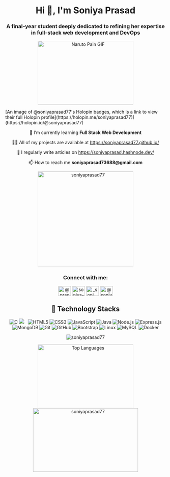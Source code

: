 <h1 align="center">Hi 👋, I'm Soniya Prasad</h1>
<h3 align="center">A final-year student deeply dedicated to refining her expertise in full-stack web development and DevOps </h3>
<p align="center">
  <img src="https://media.giphy.com/media/hMAhEUs3fwEbC/giphy.gif" alt="Naruto Pain GIF" width="300" height="200" />
</p>
[An image of @soniyaprasad77's Holopin badges, which is a link to view their full Holopin profile](https://holopin.me/soniyaprasad77)](https://holopin.io/@soniyaprasad77)

<p align="center">
  🌱 I’m currently learning <strong>Full Stack Web Development</strong>
</p>

<p align="center">
  👨‍💻 All of my projects are available at <a href="https://soniyaprasad77.github.io/">https://soniyaprasad77.github.io/</a>
</p>

<p align="center">
  📝 I regularly write articles on <a href="https://soniyaprasad.hashnode.dev/">https://soniyaprasad.hashnode.dev/</a>
</p>

<p align="center">
  📫 How to reach me <strong>soniyaprasad73688@gmail.com</strong>
</p>

<p align="center"> <img src="https://komarev.com/ghpvc/?username=soniyaprasad77&label=Profile%20views&color=0e75b6&style=flat" alt="soniyaprasad77" width="300" /> </p>

<h3 align="center">Connect with me:</h3>
<p align="center">
<a href="https://twitter.com/@prasad_soniya" target="blank"><img align="center" src="https://raw.githubusercontent.com/rahuldkjain/github-profile-readme-generator/master/src/images/icons/Social/twitter.svg" alt="@prasad_soniya" height="30" width="40" /></a>
<a href="https://linkedin.com/in/soniya-prasad-a8769b1a8" target="blank"><img align="center" src="https://raw.githubusercontent.com/rahuldkjain/github-profile-readme-generator/master/src/images/icons/Social/linked-in-alt.svg" alt="soniya-prasad-a8769b1a8" height="30" width="40" /></a>
<a href="https://instagram.com/_soni___ya" target="blank"><img align="center" src="https://raw.githubusercontent.com/rahuldkjain/github-profile-readme-generator/master/src/images/icons/Social/instagram.svg" alt="_soni___ya" height="30" width="40" /></a>
<a href="https://hashnode.com/@soniyaprasad" target="blank"><img align="center" src="https://raw.githubusercontent.com/rahuldkjain/github-profile-readme-generator/master/src/images/icons/Social/hashnode.svg" alt="@soniyaprasad" height="30" width="40" /></a>
</p>
<h2 align="center"> 🔭 Technology Stacks</h2>
<p align="center">
    <img alt="C" src="https://img.shields.io/badge/c-%2300599C.svg?&style=for-the-badge&logo=c&logoColor=white"/>
    <img src="https://img.shields.io/badge/git%20-%231572B6.svg?&style=for-the-badge&logo=git&logoColor=white" />&nbsp;&nbsp;
    <img alt="HTML5" src="https://img.shields.io/badge/html5-%23E34F26.svg?&style=for-the-badge&logo=html5&logoColor=white"/>
    <img alt="CSS3" src="https://img.shields.io/badge/css3-%231572B6.svg?&style=for-the-badge&logo=css3&logoColor=white"/>
    <img alt="JavaScript" src="https://img.shields.io/badge/javascript-%23323330.svg?&style=for-the-badge&logo=javascript&logoColor=%23F7DF1E"/>
    <img alt="Java" src="https://img.shields.io/badge/java-%23ED8B00.svg?&style=for-the-badge&logo=java&logoColor=white"/>
    <img alt="Node.js" src="https://img.shields.io/badge/node.js-%2343853D.svg?&style=for-the-badge&logo=node.js&logoColor=white"/>
    <img alt="Express.js" src="https://img.shields.io/badge/express.js-%23404D59.svg?&style=for-the-badge"/>
    <img alt="MongoDB" src="https://img.shields.io/badge/mongodb-%2347A248.svg?&style=for-the-badge&logo=mongodb&logoColor=white"/>
    <img alt="Git" src="https://img.shields.io/badge/git-%23F05032.svg?&style=for-the-badge&logo=git&logoColor=white"/>
    <img alt="GitHub" src="https://img.shields.io/badge/github-%23121011.svg?&style=for-the-badge&logo=github&logoColor=white"/>
    <img alt="Bootstrap" src="https://img.shields.io/badge/bootstrap-%23563D7C.svg?&style=for-the-badge&logo=bootstrap&logoColor=white"/>
    <img alt="Linux" src="https://img.shields.io/badge/linux-%23FCC624.svg?&style=for-the-badge&logo=linux&logoColor=black"/>
    <img alt="MySQL" src="https://img.shields.io/badge/mysql-%234479A1.svg?&style=for-the-badge&logo=mysql&logoColor=white"/>
    <img alt="Docker" src="https://img.shields.io/badge/docker-%230db7ed.svg?&style=for-the-badge&logo=docker&logoColor=white"/>
</p>

<p align="center"><img align="center" src="https://github-readme-streak-stats.herokuapp.com/?user=soniyaprasad77&background=0D1117&ring=007BFF&fire=007BFF&currStreakNum=007BFF&sideNums=007BFF&dates=007BFF" alt="soniyaprasad77" /></p>

<p align="center">
  <img src="https://github-readme-stats.vercel.app/api/top-langs/?username=soniyaprasad77&layout=compact&bg_color=45,0D1117,007BFF&title_color=ffffff&text_color=ffffff&langs_count=6" alt="Top Languages" style="width: 300px; height: 200px;">
  
  <img src="https://github-readme-stats.vercel.app/api?username=soniyaprasad77&show_icons=true&locale=en&bg_color=45,0D1117,007BFF" alt="soniyaprasad77" style="width: 330px; height: 200px;" />
</p>






